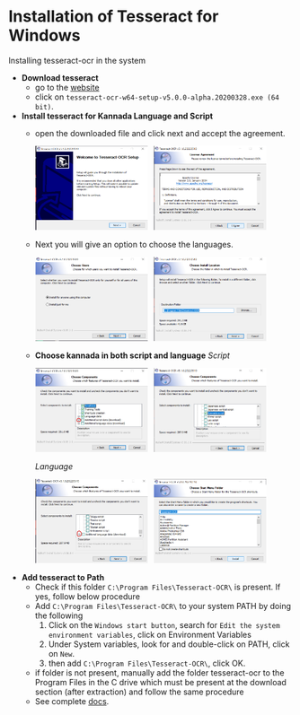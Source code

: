 # Installation of Tesseract for Windows

Installing tesseract-ocr in the system
   - **Download tesseract**
     - go to the <a href="https://github.com/UB-Mannheim/tesseract/wiki">website</a>
     - click on `tesseract-ocr-w64-setup-v5.0.0-alpha.20200328.exe (64 bit)`.
   - **Install tesseract for Kannada Language and Script**
     - open the downloaded file and click next and accept the agreement.
        <p float="left">
        <img src="imgs/02.png" width=200px height=150px /> &nbsp;
        <img src="imgs/03.png" width=200px height=150px/>
        </p>
     - Next you will give an option to choose the languages.
        <p float="left">
        <img src="imgs/04.png" width=200px height=150px /> &nbsp;
        <img src="imgs/05.png" width=200px height=150px/>
        </p>
     - **Choose kannada in both script and language**
        *Script*
        <p float="left">
        <img src="imgs/06.jpg" width=200px height=150px /> &nbsp;
        <img src="imgs/07.png" width=200px height=150px/>
        </p>

        *Language*

        <p float="left">
        <img src="imgs/08.jpg" width=200px height=150px /> &nbsp;
        <img src="imgs/09.png" width=200px height=150px/>
        </p>
   - **Add tesseract to Path**
     - Check if this folder `C:\Program Files\Tesseract-OCR\` is present. If yes, follow below procedure
     - Add `C:\Program Files\Tesseract-OCR\`  to your system PATH by doing the following
        1. Click on the `Windows start button`, search for `Edit the system environment variables`, click on Environment Variables
        2. Under System variables, look for and double-click on PATH, click on `New`.
        3. then add `C:\Program Files\Tesseract-OCR\`, click OK.
     - if folder is not present, manually add the folder tesseract-ocr to the Program Files in the C drive which must be present at the download section (after extraction) and follow the same procedure
     - See complete [docs](docs/tesseract_installation/README.md).
